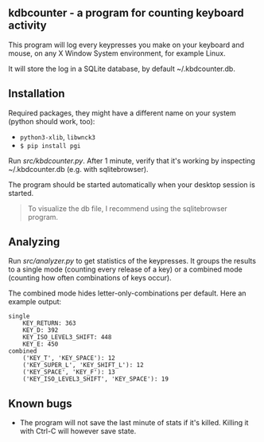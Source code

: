 kdbcounter - a program for counting keyboard activity
-----------------------------------------------------

This program will log every keypresses you make on your keyboard
and mouse, on any X Window System environment, for example Linux. 

It will store the log in a SQLite database, by default ~/.kbdcounter.db.

Installation
------------

Required packages, they might have a different name on your system (python should work, too):
- `python3-xlib`, `libwnck3`
- `$ pip install pgi`

Run *src/kbdcounter.py*. After 1 minute, verify that it's working by
inspecting ~/.kbdcounter.db (e.g. with sqlitebrowser).

The program should be started automatically when your desktop session
is started. 

> To visualize the db file, I recommend using the sqlitebrowser program.


Analyzing
---------

Run *src/analyzer.py* to get statistics of the keypresses.
It groups the results to a single mode (counting every release of a key)
or a combined mode (counting how often combinations of keys occur).

The combined mode hides letter-only-combinations per default.
Here an example output:

```
single
	KEY_RETURN: 363
	KEY_D: 392
	KEY_ISO_LEVEL3_SHIFT: 448
	KEY_E: 450
combined
	('KEY_T', 'KEY_SPACE'): 12
	('KEY_SUPER_L', 'KEY_SHIFT_L'): 12
	('KEY_SPACE', 'KEY_F'): 13
	('KEY_ISO_LEVEL3_SHIFT', 'KEY_SPACE'): 19
```

Known bugs
----------

* The program will not save the last minute of stats if it's
  killed. Killing it with Ctrl-C will however save state.

   



